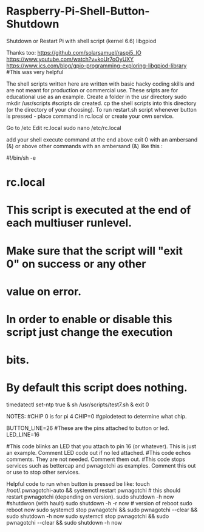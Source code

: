 # Raspberry-Pi-Shell-Button-Shutdown
Shutdown or Restart Pi with shell script (kernel 6.6) libgpiod

Thanks too:
https://github.com/solarsamuel/raspi5_IO
https://www.youtube.com/watch?v=koUr7oOyUXY
https://www.ics.com/blog/gpio-programming-exploring-libgpiod-library #This was very helpful

The shell scripts written here are written with basic hacky coding skills and are not meant for production or commercial use.  These sripts are for educational use as an example.
Create a folder in the usr directory
sudo mkdir /usr/scripts #scripts dir created.
cp the shell scripts into this directory (or the directory of your choosing).
To run restart.sh script whenever button is pressed - place command in rc.local or create your own service.

Go to /etc
Edit rc.local
sudo nano /etc/rc.local

add your shell execute command at the end above exit 0 with an ambersand (&) or above other commands with an ambersand (&)
like this :

#!/bin/sh -e
#
# rc.local
#
# This script is executed at the end of each multiuser runlevel.
# Make sure that the script will "exit 0" on success or any other
# value on error.
#
# In order to enable or disable this script just change the execution
# bits.
#
# By default this script does nothing.

timedatectl set-ntp true &
sh /usr/scripts/test7.sh &
exit 0

NOTES:
#CHIP 0 is for pi 4 
CHIP=0  #gpiodetect to determine what chip.

BUTTON_LINE=26 #These are the pins attached to button or led.
LED_LINE=16

#This code blinks an LED that you attach to pin 16 (or whatever). This is just an example. Comment LED code out if no led attached.
#This code echos comments.  They are not needed.  Comment them out.
#This code stops services such as bettercap and pwnagotchi as examples.  Comment this out or use to stop other services.

Helpful code to run when button is pressed be like: 
touch /root/.pwnagotchi-auto && systemctl restart pwnagotchi # this should restart pwnagotchi (depending on version).
sudo shutdown -h now #shutdwon (with hault)
sudo shutdown -h -r now # version of reboot
sudo reboot now
sudo systemctl stop pwnagotchi && sudo pwnagotchi --clear && sudo shutdown -h now
sudo systemctl stop pwnagotchi && sudo pwnagotchi --clear && sudo shutdown -h now
